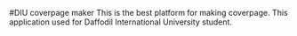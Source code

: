 #DIU coverpage maker
This is the best platform for making coverpage.
This application used for Daffodil International University student.

